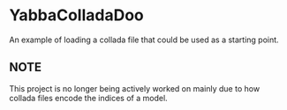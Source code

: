 # YabbaColladaDoo
An example of loading a collada file that could be used as a starting point.

## NOTE
This project is no longer being actively worked on mainly due to how collada files encode the indices of a model.

